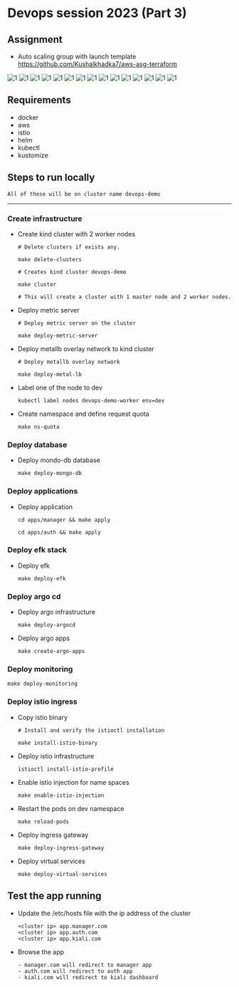 # Devops session 2023 (Part 3)

## Assignment

- Auto scaling group with launch template
  https://github.com/Kushalkhadka7/aws-asg-terraform

![1](assets/apps-in-dev-ns.png)
![1](assets/argocd-app.png)
![1](assets/argocd-app1.png)
![1](assets/argocd-app2.png)
![1](assets/argocd-stack.png)
![1](assets/auth.png)
![1](assets/manager-app.png)
![1](assets/efk-stack.png)
![1](assets/github-action.png)
![1](assets/grafana-dashboard.png)
![1](assets/grafana-dashboard1.png)
![1](assets/istio-ingress.png)
![1](assets/istio-stack.png)
![1](assets/kiali-logs.png)
![1](assets/kibana-dashboard.png)

## Requirements

- docker
- aws
- istio
- helm
- kubectl
- kustomize

## Steps to run locally

`All of these will be on cluster name devops-demo`

---

### Create infrastructure

- Create kind cluster with 2 worker nodes

  ```
  # Delete clusters if exists any.

  make delete-clusters

  # Creates kind cluster devops-demo

  make cluster

  # This will create a cluster with 1 master node and 2 worker nodes.
  ```

- Deploy metric server

  ```
  # Deploy metric server on the cluster

  make deploy-metric-server
  ```

- Deploy metallb overlay network to kind cluster

  ```
  # Deploy metallb overlay network

  make deploy-metal-lb
  ```

- Label one of the node to dev
  ```
  kubectl label nodes devops-demo-worker env=dev
  ```
- Create namespace and define request quota
  ```
  make ns-quota
  ```

### Deploy database

- Deploy mondo-db database
  ```
  make deploy-mongo-db
  ```

### Deploy applications

- Deploy application

  ```
  cd apps/manager && make apply

  cd apps/auth && make apply
  ```

### Deploy efk stack

- Deploy efk
  ```
  make deploy-efk
  ```

### Deploy argo cd

- Deploy argo infrastructure

  ```
  make deploy-argocd
  ```

- Deploy argo apps
  ```
  make create-argo-apps
  ```

### Deploy monitoring

```
make deploy-monitoring
```

### Deploy istio ingress

- Copy istio binary

  ```
  # Install and verify the istioctl installation

  make install-istio-binary
  ```

- Deploy istio infrastructure

  ```
  istioctl install-istio-profile
  ```

- Enable istio injection for name spaces

  ```
  make enable-istio-injection
  ```

- Restart the pods on dev namespace
  ```
  make reload-pods
  ```
- Deploy ingress gateway
  ```
  make deploy-ingress-gateway
  ```
- Deploy virtual services
  ```
  make deploy-virtual-services
  ```

## Test the app running

- Update the /etc/hosts file with the ip address of the cluster

  ```
  <cluster ip> app.manager.com
  <cluster ip> app.auth.com
  <cluster ip> app.kiali.com

  ```

- Browse the app

  ```
  - manager.com will redirect to manager app
  - auth.com will redirect to auth app
  - kiali.com will redirect to kiali dashboard
  ```
